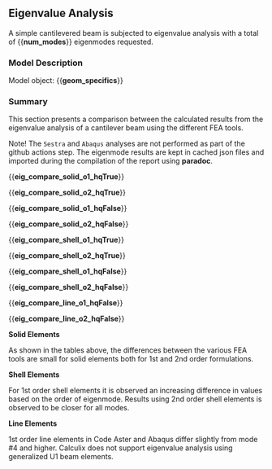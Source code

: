 ## Eigenvalue Analysis

A simple cantilevered beam is subjected to eigenvalue analysis with a total of 
{{__num_modes__}} eigenmodes requested.


### Model Description

Model object: {{__geom_specifics__}}

### Summary

This section presents a comparison between the calculated results from the 
eigenvalue analysis of a cantilever beam using the different FEA tools. 

Note! The `Sestra` and `Abaqus` analyses are not performed as part of the github actions step. The
eigenmode results are kept in cached json files and imported during the compilation of the report using __paradoc__.


{{__eig_compare_solid_o1_hqTrue__}}

{{__eig_compare_solid_o2_hqTrue__}}

{{__eig_compare_solid_o1_hqFalse__}}

{{__eig_compare_solid_o2_hqFalse__}}


{{__eig_compare_shell_o1_hqTrue__}}

{{__eig_compare_shell_o2_hqTrue__}}

{{__eig_compare_shell_o1_hqFalse__}}

{{__eig_compare_shell_o2_hqFalse__}}


{{__eig_compare_line_o1_hqFalse__}}


{{__eig_compare_line_o2_hqFalse__}}


**Solid Elements**

As shown in the tables above, the differences between the various FEA tools are small for 
solid elements both for 1st and 2nd order formulations.

**Shell Elements**

For 1st order shell elements it is observed an increasing difference in values based on 
the order of eigenmode. Results using 2nd order shell elements is observed to be closer for all modes.

**Line Elements**

1st order line elements in Code Aster and Abaqus differ slightly from mode #4 and higher.
Calculix does not support eigenvalue analysis using generalized U1 beam elements.
